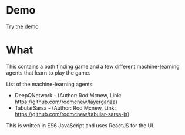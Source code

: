 # Demo
[Try the demo](http://rodmcnew.github.io/reinforcement-learning-agent-tester-js/)

# What
This contains a path finding game and a few different machine-learning agents that learn to play the game.

List of the machine-learning agents:
- DeepQNetwork - (Author: Rod Mcnew, Link: https://github.com/rodmcnew/layerganza)
- TabularSarsa - (Author: Rod Mcnew, Link: https://github.com/rodmcnew/tabular-sarsa-js)

This is written in ES6 JavaScript and uses ReactJS for the UI.
